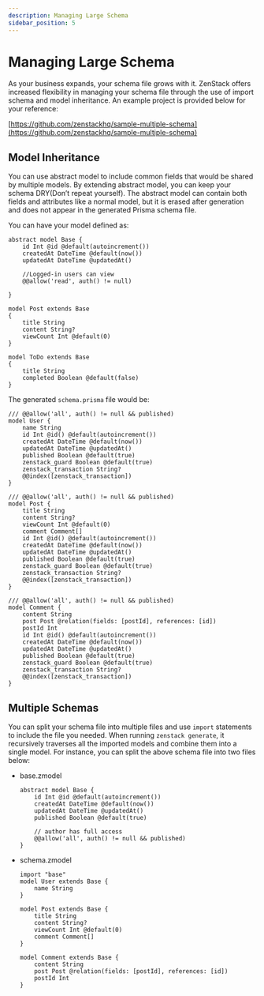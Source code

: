 ```yaml
---
description: Managing Large Schema
sidebar_position: 5
---
```

# Managing Large Schema

As your business expands, your schema file grows with it. ZenStack offers increased flexibility in managing your schema file through the use of import schema and model inheritance. An example project is provided below for your reference:

[https://github.com/zenstackhq/sample-multiple-schema](https://github.com/zenstackhq/sample-multiple-schema) 

## Model Inheritance

You can use abstract model to include common fields that would be shared by multiple models.  By extending abstract model, you can keep your schema DRY(Don’t repeat yourself).  The abstract model can contain both fields and attributes like a normal model, but it is erased after generation and does not appear in the generated Prisma schema file.

You can have your model defined as:

```tsx
abstract model Base {
    id Int @id @default(autoincrement())
    createdAt DateTime @default(now())
    updatedAt DateTime @updatedAt()

    //Logged-in users can view
    @@allow('read', auth() != null)

}

model Post extends Base
{
    title String
    content String?
    viewCount Int @default(0)
}

model ToDo extends Base
{
    title String
    completed Boolean @default(false)
}
```

The generated `schema.prisma` file would be:

```prisma
/// @@allow('all', auth() != null && published)
model User {
    name String
    id Int @id() @default(autoincrement())
    createdAt DateTime @default(now())
    updatedAt DateTime @updatedAt()
    published Boolean @default(true)
    zenstack_guard Boolean @default(true)
    zenstack_transaction String?
    @@index([zenstack_transaction])
}

/// @@allow('all', auth() != null && published)
model Post {
    title String
    content String?
    viewCount Int @default(0)
    comment Comment[]
    id Int @id() @default(autoincrement())
    createdAt DateTime @default(now())
    updatedAt DateTime @updatedAt()
    published Boolean @default(true)
    zenstack_guard Boolean @default(true)
    zenstack_transaction String?
    @@index([zenstack_transaction])
}

/// @@allow('all', auth() != null && published)
model Comment {
    content String
    post Post @relation(fields: [postId], references: [id])
    postId Int
    id Int @id() @default(autoincrement())
    createdAt DateTime @default(now())
    updatedAt DateTime @updatedAt()
    published Boolean @default(true)
    zenstack_guard Boolean @default(true)
    zenstack_transaction String?
    @@index([zenstack_transaction])
}
```

## Multiple Schemas

You can split your schema file into multiple files and use `import` statements to include the file you needed.  When running `zenstack generate`, it recursively traverses all the imported models and combine them into a single model.  For instance, you can split the above schema file into two files below:

- base.zmodel
    
    ```tsx
    abstract model Base {
        id Int @id @default(autoincrement())
        createdAt DateTime @default(now())
        updatedAt DateTime @updatedAt()
        published Boolean @default(true)
    
        // author has full access
        @@allow('all', auth() != null && published)
    }
    ```
    
- schema.zmodel
    
    ```tsx
    import "base"
    model User extends Base {
        name String
    }
    
    model Post extends Base {
        title String
        content String?
        viewCount Int @default(0)
        comment Comment[]
    }
    
    model Comment extends Base {
        content String
        post Post @relation(fields: [postId], references: [id])
        postId Int
    }
    ```